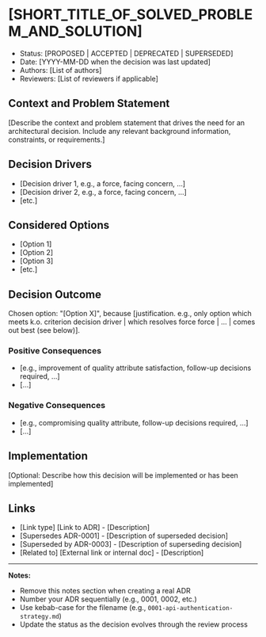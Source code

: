 # [SHORT_TITLE_OF_SOLVED_PROBLEM_AND_SOLUTION]

* Status: [PROPOSED | ACCEPTED | DEPRECATED | SUPERSEDED] 
* Date: [YYYY-MM-DD when the decision was last updated]
* Authors: [List of authors]
* Reviewers: [List of reviewers if applicable]

## Context and Problem Statement

[Describe the context and problem statement that drives the need for an architectural decision. Include any relevant background information, constraints, or requirements.]

## Decision Drivers

* [Decision driver 1, e.g., a force, facing concern, ...]
* [Decision driver 2, e.g., a force, facing concern, ...]
* [etc.]

## Considered Options

* [Option 1]
* [Option 2]
* [Option 3]
* [etc.]

## Decision Outcome

Chosen option: "[Option X]", because [justification. e.g., only option which meets k.o. criterion decision driver | which resolves force force | ... | comes out best (see below)].

### Positive Consequences

* [e.g., improvement of quality attribute satisfaction, follow-up decisions required, ...]
* [...]

### Negative Consequences

* [e.g., compromising quality attribute, follow-up decisions required, ...]
* [...]

## Implementation

[Optional: Describe how this decision will be implemented or has been implemented]

## Links

* [Link type] [Link to ADR] - [Description]
* [Supersedes ADR-0001] - [Description of superseded decision]
* [Superseded by ADR-0003] - [Description of superseding decision]
* [Related to] [External link or internal doc] - [Description]

---

**Notes:**
- Remove this notes section when creating a real ADR
- Number your ADR sequentially (e.g., 0001, 0002, etc.)
- Use kebab-case for the filename (e.g., `0001-api-authentication-strategy.md`)
- Update the status as the decision evolves through the review process 